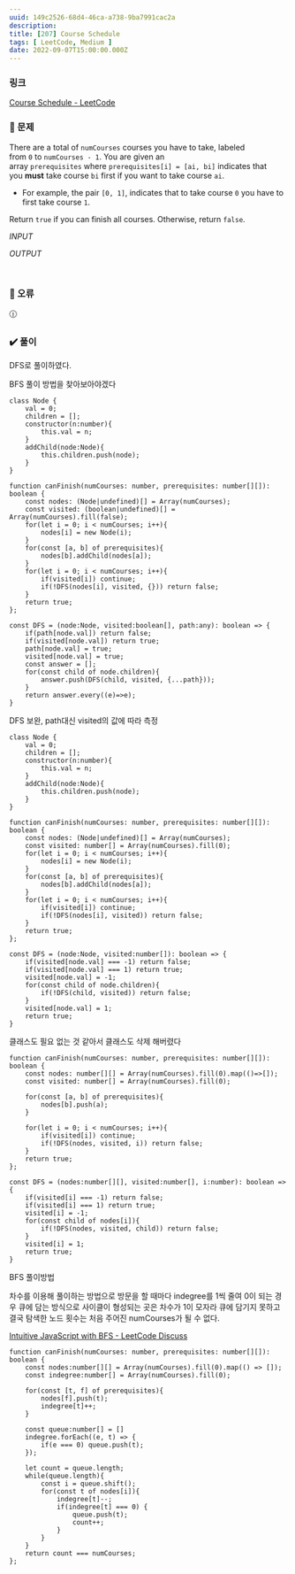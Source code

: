 ```yaml
---
uuid: 149c2526-68d4-46ca-a738-9ba7991cac2a
description: 
title: [207] Course Schedule
tags: [ LeetCode, Medium ]
date: 2022-09-07T15:00:00.000Z
---
```








### 링크

[Course Schedule - LeetCode](https://leetcode.com/problems/course-schedule/)

### 📝 문제

There are a total of `numCourses` courses you have to take, labeled from `0` to `numCourses - 1`. You are given an array `prerequisites` where `prerequisites[i] = [ai, bi]` indicates that you **must** take course `bi` first if you want to take course `ai`.

- For example, the pair `[0, 1]`, indicates that to take course `0` you have to first take course `1`.

Return `true` if you can finish all courses. Otherwise, return `false`.

*INPUT*

*OUTPUT*

```jsx

```

```jsx

```

### 🚨 오류

<aside>
🕧

</aside>

### ✔️ 풀이

DFS로 풀이하였다.

BFS 풀이 방법을 찾아보아야겠다

```tsx
class Node {
    val = 0;
    children = [];
    constructor(n:number){
        this.val = n;
    }
    addChild(node:Node){
        this.children.push(node);
    }
}

function canFinish(numCourses: number, prerequisites: number[][]): boolean {
    const nodes: (Node|undefined)[] = Array(numCourses);
    const visited: (boolean|undefined)[] = Array(numCourses).fill(false);
    for(let i = 0; i < numCourses; i++){
        nodes[i] = new Node(i);
    }
    for(const [a, b] of prerequisites){
        nodes[b].addChild(nodes[a]);
    }
    for(let i = 0; i < numCourses; i++){
        if(visited[i]) continue;
        if(!DFS(nodes[i], visited, {})) return false;
    }
    return true;
};

const DFS = (node:Node, visited:boolean[], path:any): boolean => {
    if(path[node.val]) return false;
    if(visited[node.val]) return true;
    path[node.val] = true;
    visited[node.val] = true;
    const answer = [];
    for(const child of node.children){
        answer.push(DFS(child, visited, {...path}));
    }
    return answer.every((e)=>e);
}
```

DFS 보완, path대신 visited의 값에 따라 측정

```tsx
class Node {
    val = 0;
    children = [];
    constructor(n:number){
        this.val = n;
    }
    addChild(node:Node){
        this.children.push(node);
    }
}

function canFinish(numCourses: number, prerequisites: number[][]): boolean {
    const nodes: (Node|undefined)[] = Array(numCourses);
    const visited: number[] = Array(numCourses).fill(0);
    for(let i = 0; i < numCourses; i++){
        nodes[i] = new Node(i);
    }
    for(const [a, b] of prerequisites){
        nodes[b].addChild(nodes[a]);
    }
    for(let i = 0; i < numCourses; i++){
        if(visited[i]) continue;
        if(!DFS(nodes[i], visited)) return false;
    }
    return true;
};

const DFS = (node:Node, visited:number[]): boolean => {
    if(visited[node.val] === -1) return false;
    if(visited[node.val] === 1) return true;
    visited[node.val] = -1;
    for(const child of node.children){
        if(!DFS(child, visited)) return false;
    }
    visited[node.val] = 1;
    return true;
}
```

클래스도 필요 없는 것 같아서 클래스도 삭제 해버렸다

```tsx
function canFinish(numCourses: number, prerequisites: number[][]): boolean {
    const nodes: number[][] = Array(numCourses).fill(0).map(()=>[]);
    const visited: number[] = Array(numCourses).fill(0);
    
    for(const [a, b] of prerequisites){
        nodes[b].push(a);
    }
    
    for(let i = 0; i < numCourses; i++){
        if(visited[i]) continue;
        if(!DFS(nodes, visited, i)) return false;
    }
    return true;
};

const DFS = (nodes:number[][], visited:number[], i:number): boolean => {
    if(visited[i] === -1) return false;
    if(visited[i] === 1) return true;
    visited[i] = -1;
    for(const child of nodes[i]){
        if(!DFS(nodes, visited, child)) return false;
    }
    visited[i] = 1;
    return true;
}
```

BFS 풀이방법

차수를 이용해 풀이하는 방법으로 방문을 할 때마다 indegree를 1씩 줄여 0이 되는 경우 큐에 담는 방식으로 사이클이 형성되는 곳은 차수가 1이 모자라 큐에 담기지 못하고 결국 탐색한 노드 횟수는 처음 주어진 numCourses가 될 수 없다.

[Intuitive JavaScript with BFS - LeetCode Discuss](https://leetcode.com/problems/course-schedule/discuss/612288/Intuitive-JavaScript-with-BFS)

```tsx
function canFinish(numCourses: number, prerequisites: number[][]): boolean {
    const nodes:number[][] = Array(numCourses).fill(0).map(() => []);
    const indegree:number[] = Array(numCourses).fill(0);
    
    for(const [t, f] of prerequisites){
        nodes[f].push(t);
        indegree[t]++;
    }
    
    const queue:number[] = []
    indegree.forEach((e, t) => {
        if(e === 0) queue.push(t);
    });
    
    let count = queue.length;
    while(queue.length){
        const i = queue.shift();
        for(const t of nodes[i]){
            indegree[t]--;
            if(indegree[t] === 0) {
                queue.push(t);
                count++;
            }
        }
    }
    return count === numCourses;
};
```